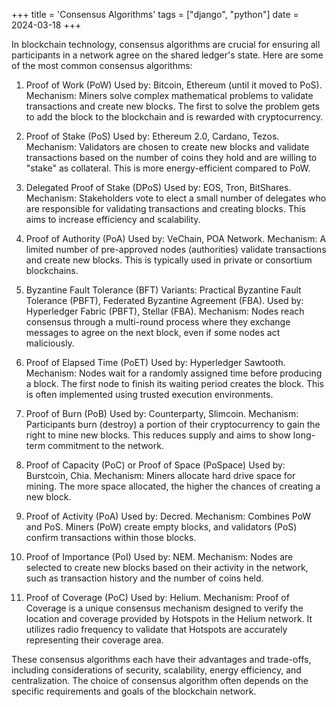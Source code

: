 +++
title = 'Consensus Algorithms'
tags = ["django", "python"]
date = 2024-03-18
+++

In blockchain technology, consensus algorithms are crucial for ensuring all participants in a network agree on the shared ledger's state. Here are some of the most common consensus algorithms:

1. Proof of Work (PoW)
Used by: Bitcoin, Ethereum (until it moved to PoS).
Mechanism: Miners solve complex mathematical problems to validate transactions and create new blocks. The first to solve the problem gets to add the block to the blockchain and is rewarded with cryptocurrency.

2. Proof of Stake (PoS)
Used by: Ethereum 2.0, Cardano, Tezos.
Mechanism: Validators are chosen to create new blocks and validate transactions based on the number of coins they hold and are willing to "stake" as collateral. This is more energy-efficient compared to PoW.

3. Delegated Proof of Stake (DPoS)
Used by: EOS, Tron, BitShares.
Mechanism: Stakeholders vote to elect a small number of delegates who are responsible for validating transactions and creating blocks. This aims to increase efficiency and scalability.

4. Proof of Authority (PoA)
Used by: VeChain, POA Network.
Mechanism: A limited number of pre-approved nodes (authorities) validate transactions and create new blocks. This is typically used in private or consortium blockchains.

5. Byzantine Fault Tolerance (BFT)
Variants: Practical Byzantine Fault Tolerance (PBFT), Federated Byzantine Agreement (FBA).
Used by: Hyperledger Fabric (PBFT), Stellar (FBA).
Mechanism: Nodes reach consensus through a multi-round process where they exchange messages to agree on the next block, even if some nodes act maliciously.

6. Proof of Elapsed Time (PoET)
Used by: Hyperledger Sawtooth.
Mechanism: Nodes wait for a randomly assigned time before producing a block. The first node to finish its waiting period creates the block. This is often implemented using trusted execution environments.

7. Proof of Burn (PoB)
Used by: Counterparty, Slimcoin.
Mechanism: Participants burn (destroy) a portion of their cryptocurrency to gain the right to mine new blocks. This reduces supply and aims to show long-term commitment to the network.

8. Proof of Capacity (PoC) or Proof of Space (PoSpace)
Used by: Burstcoin, Chia.
Mechanism: Miners allocate hard drive space for mining. The more space allocated, the higher the chances of creating a new block.

9. Proof of Activity (PoA)
Used by: Decred.
Mechanism: Combines PoW and PoS. Miners (PoW) create empty blocks, and validators (PoS) confirm transactions within those blocks.

10. Proof of Importance (PoI)
Used by: NEM.
Mechanism: Nodes are selected to create new blocks based on their activity in the network, such as transaction history and the number of coins held.

11. Proof of Coverage (PoC)
Used by: Helium.
Mechanism: Proof of Coverage is a unique consensus mechanism designed to verify the location and coverage provided by Hotspots in the Helium network. It utilizes radio frequency to validate that Hotspots are accurately representing their coverage area. 

These consensus algorithms each have their advantages and trade-offs, including considerations of security, scalability, energy efficiency, and centralization. The choice of consensus algorithm often depends on the specific requirements and goals of the blockchain network.